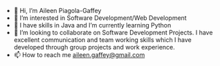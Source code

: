 - 👋 Hi, I’m Aileen Piagola-Gaffey
- 👀 I’m interested in Software Development/Web Development
- 🌱 I have skills in Java and I’m currently learning Python
- 💞️ I’m looking to collaborate on Software Development Projects. I have excellent communication and team working skills which I have developed through group projects and work experience.
- 📫 How to reach me aileen.gaffey@gmail.com

<!---
aspiagola/aspiagola is a ✨ special ✨ repository because its `README.md` (this file) appears on your GitHub profile.
You can click the Preview link to take a look at your changes.
--->
